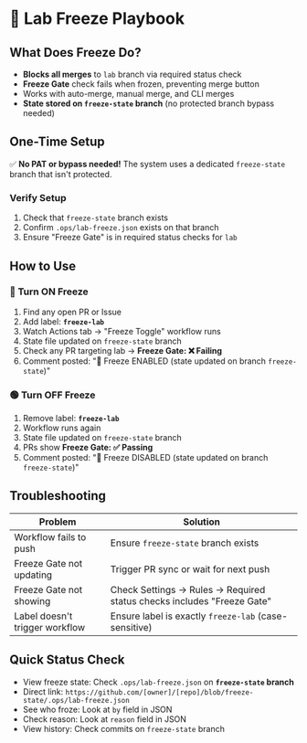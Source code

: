 # 🧊 Lab Freeze Playbook

## What Does Freeze Do?
- **Blocks all merges** to `lab` branch via required status check
- **Freeze Gate** check fails when frozen, preventing merge button
- Works with auto-merge, manual merge, and CLI merges
- **State stored on `freeze-state` branch** (no protected branch bypass needed)

## One-Time Setup

✅ **No PAT or bypass needed!** The system uses a dedicated `freeze-state` branch that isn't protected.

### Verify Setup
1. Check that `freeze-state` branch exists
2. Confirm `.ops/lab-freeze.json` exists on that branch
3. Ensure "Freeze Gate" is in required status checks for `lab`

## How to Use

### 🔴 Turn ON Freeze
1. Find any open PR or Issue
2. Add label: **`freeze-lab`**
3. Watch Actions tab → "Freeze Toggle" workflow runs
4. State file updated on `freeze-state` branch
5. Check any PR targeting lab → **Freeze Gate: ❌ Failing**
6. Comment posted: "🧊 Freeze ENABLED (state updated on branch `freeze-state`)"

### 🟢 Turn OFF Freeze  
1. Remove label: **`freeze-lab`**
2. Workflow runs again
3. State file updated on `freeze-state` branch
4. PRs show **Freeze Gate: ✅ Passing**
5. Comment posted: "🧊 Freeze DISABLED (state updated on branch `freeze-state`)"

## Troubleshooting

| Problem | Solution |
|---------|----------|
| Workflow fails to push | Ensure `freeze-state` branch exists |
| Freeze Gate not updating | Trigger PR sync or wait for next push |
| Freeze Gate not showing | Check Settings → Rules → Required status checks includes "Freeze Gate" |
| Label doesn't trigger workflow | Ensure label is exactly `freeze-lab` (case-sensitive) |

## Quick Status Check
- View freeze state: Check `.ops/lab-freeze.json` on **`freeze-state` branch**
- Direct link: `https://github.com/[owner]/[repo]/blob/freeze-state/.ops/lab-freeze.json`
- See who froze: Look at `by` field in JSON
- Check reason: Look at `reason` field in JSON
- View history: Check commits on `freeze-state` branch